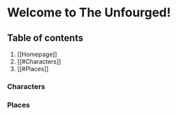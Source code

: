 # Welcome to The Unfourged!
## Table of contents
1. [[Homepage]]
2. [[#Characters]]
3. [[#Places]]
### Characters

### Places
